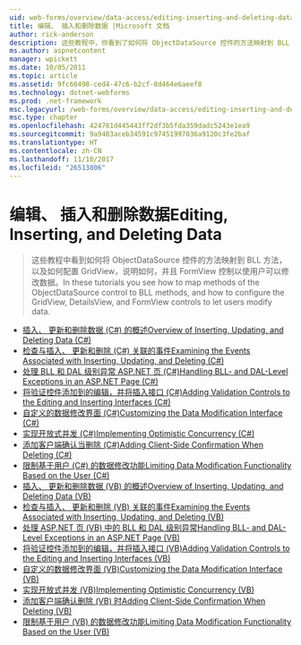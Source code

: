 ```yaml
---
uid: web-forms/overview/data-access/editing-inserting-and-deleting-data/index
title: 编辑、 插入和删除数据 |Microsoft 文档
author: rick-anderson
description: 这些教程中，你看到了如何将 ObjectDataSource 控件的方法映射到 BLL 方法，以及如何配置的 GridView，说明如何和 FormView co...
ms.author: aspnetcontent
manager: wpickett
ms.date: 10/05/2011
ms.topic: article
ms.assetid: 9fc60498-ced4-47c6-b2cf-8d464e6aeef8
ms.technology: dotnet-webforms
ms.prod: .net-framework
msc.legacyurl: /web-forms/overview/data-access/editing-inserting-and-deleting-data
msc.type: chapter
ms.openlocfilehash: 424781d445443ff2df3b5fda359dadc5243e1ea9
ms.sourcegitcommit: 9a9483aceb34591c97451997036a9120c3fe2baf
ms.translationtype: HT
ms.contentlocale: zh-CN
ms.lasthandoff: 11/10/2017
ms.locfileid: "26513806"
---
```

<a name="editing-inserting-and-deleting-data"></a><span data-ttu-id="2fd98-103">编辑、 插入和删除数据</span><span class="sxs-lookup"><span data-stu-id="2fd98-103">Editing, Inserting, and Deleting Data</span></span>
====================
> <span data-ttu-id="2fd98-104">这些教程中看到如何将 ObjectDataSource 控件的方法映射到 BLL 方法，以及如何配置 GridView，说明如何，并且 FormView 控制以使用户可以修改数据。</span><span class="sxs-lookup"><span data-stu-id="2fd98-104">In these tutorials you see how to map methods of the ObjectDataSource control to BLL methods, and how to configure the GridView, DetailsView, and FormView controls to let users modify data.</span></span>


- [<span data-ttu-id="2fd98-105">插入、 更新和删除数据 (C#) 的概述</span><span class="sxs-lookup"><span data-stu-id="2fd98-105">Overview of Inserting, Updating, and Deleting Data (C#)</span></span>](an-overview-of-inserting-updating-and-deleting-data-cs.md)
- [<span data-ttu-id="2fd98-106">检查与插入、 更新和删除 (C#) 关联的事件</span><span class="sxs-lookup"><span data-stu-id="2fd98-106">Examining the Events Associated with Inserting, Updating, and Deleting (C#)</span></span>](examining-the-events-associated-with-inserting-updating-and-deleting-cs.md)
- [<span data-ttu-id="2fd98-107">处理 BLL 和 DAL 级别异常 ASP.NET 页 (C#)</span><span class="sxs-lookup"><span data-stu-id="2fd98-107">Handling BLL- and DAL-Level Exceptions in an ASP.NET Page (C#)</span></span>](handling-bll-and-dal-level-exceptions-in-an-asp-net-page-cs.md)
- [<span data-ttu-id="2fd98-108">将验证控件添加到的编辑，并将插入接口 (C#)</span><span class="sxs-lookup"><span data-stu-id="2fd98-108">Adding Validation Controls to the Editing and Inserting Interfaces (C#)</span></span>](adding-validation-controls-to-the-editing-and-inserting-interfaces-cs.md)
- [<span data-ttu-id="2fd98-109">自定义的数据修改界面 (C#)</span><span class="sxs-lookup"><span data-stu-id="2fd98-109">Customizing the Data Modification Interface (C#)</span></span>](customizing-the-data-modification-interface-cs.md)
- [<span data-ttu-id="2fd98-110">实现开放式并发 (C#)</span><span class="sxs-lookup"><span data-stu-id="2fd98-110">Implementing Optimistic Concurrency (C#)</span></span>](implementing-optimistic-concurrency-cs.md)
- [<span data-ttu-id="2fd98-111">添加客户端确认当删除 (C#)</span><span class="sxs-lookup"><span data-stu-id="2fd98-111">Adding Client-Side Confirmation When Deleting (C#)</span></span>](adding-client-side-confirmation-when-deleting-cs.md)
- [<span data-ttu-id="2fd98-112">限制基于用户 (C#) 的数据修改功能</span><span class="sxs-lookup"><span data-stu-id="2fd98-112">Limiting Data Modification Functionality Based on the User (C#)</span></span>](limiting-data-modification-functionality-based-on-the-user-cs.md)
- [<span data-ttu-id="2fd98-113">插入、 更新和删除数据 (VB) 的概述</span><span class="sxs-lookup"><span data-stu-id="2fd98-113">Overview of Inserting, Updating, and Deleting Data (VB)</span></span>](an-overview-of-inserting-updating-and-deleting-data-vb.md)
- [<span data-ttu-id="2fd98-114">检查与插入、 更新和删除 (VB) 关联的事件</span><span class="sxs-lookup"><span data-stu-id="2fd98-114">Examining the Events Associated with Inserting, Updating, and Deleting (VB)</span></span>](examining-the-events-associated-with-inserting-updating-and-deleting-vb.md)
- [<span data-ttu-id="2fd98-115">处理 ASP.NET 页 (VB) 中的 BLL 和 DAL 级别异常</span><span class="sxs-lookup"><span data-stu-id="2fd98-115">Handling BLL- and DAL-Level Exceptions in an ASP.NET Page (VB)</span></span>](handling-bll-and-dal-level-exceptions-in-an-asp-net-page-vb.md)
- [<span data-ttu-id="2fd98-116">将验证控件添加到的编辑，并将插入接口 (VB)</span><span class="sxs-lookup"><span data-stu-id="2fd98-116">Adding Validation Controls to the Editing and Inserting Interfaces (VB)</span></span>](adding-validation-controls-to-the-editing-and-inserting-interfaces-vb.md)
- [<span data-ttu-id="2fd98-117">自定义的数据修改界面 (VB)</span><span class="sxs-lookup"><span data-stu-id="2fd98-117">Customizing the Data Modification Interface (VB)</span></span>](customizing-the-data-modification-interface-vb.md)
- [<span data-ttu-id="2fd98-118">实现开放式并发 (VB)</span><span class="sxs-lookup"><span data-stu-id="2fd98-118">Implementing Optimistic Concurrency (VB)</span></span>](implementing-optimistic-concurrency-vb.md)
- [<span data-ttu-id="2fd98-119">添加客户端确认删除 (VB) 时</span><span class="sxs-lookup"><span data-stu-id="2fd98-119">Adding Client-Side Confirmation When Deleting (VB)</span></span>](adding-client-side-confirmation-when-deleting-vb.md)
- [<span data-ttu-id="2fd98-120">限制基于用户 (VB) 的数据修改功能</span><span class="sxs-lookup"><span data-stu-id="2fd98-120">Limiting Data Modification Functionality Based on the User (VB)</span></span>](limiting-data-modification-functionality-based-on-the-user-vb.md)
